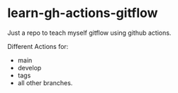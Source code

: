 # learn-gh-actions-gitflow

Just a repo to teach myself gitflow using github actions.

Different Actions for:
- main
- develop
- tags
- all other branches.
